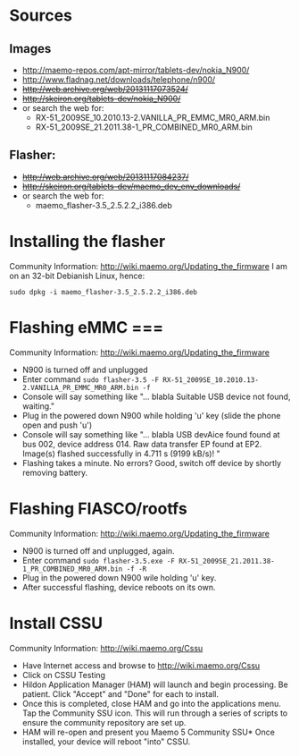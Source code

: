 # Sources
## Images
* http://maemo-repos.com/apt-mirror/tablets-dev/nokia_N900/
* http://www.fladnag.net/downloads/telephone/n900/
* ~~http://web.archive.org/web/20131117073524/~~
* ~~http://skeiron.org/tablets-dev/nokia_N900/~~
* or search the web for: 
  * RX-51_2009SE_10.2010.13-2.VANILLA_PR_EMMC_MR0_ARM.bin
  * RX-51_2009SE_21.2011.38-1_PR_COMBINED_MR0_ARM.bin
## Flasher:
* ~~http://web.archive.org/web/20131117084237/~~
* ~~http://skeiron.org/tablets-dev/maemo_dev_env_downloads/~~
* or search the web for: 
  * maemo_flasher-3.5_2.5.2.2_i386.deb
# Installing the flasher 
Community Information: http://wiki.maemo.org/Updating_the_firmware
I am on an 32-bit Debianish Linux, hence:

    sudo dpkg -i maemo_flasher-3.5_2.5.2.2_i386.deb
# Flashing eMMC ===
Community Information: http://wiki.maemo.org/Updating_the_firmware
* N900 is turned off and unplugged
* Enter command `sudo flasher-3.5 -F RX-51_2009SE_10.2010.13-2.VANILLA_PR_EMMC_MR0_ARM.bin -f`
* Console will say something like "... blabla Suitable USB device not found, waiting."
* Plug in the powered down N900 while holding 'u' key (slide the phone open and push 'u')
* Console will say something like "... blabla USB devAice found found at bus 002, device address 014. Raw data transfer EP found at EP2. Image(s) flashed successfully in 4.711 s (9199 kB/s)! "
* Flashing takes a minute. No errors? Good, switch off device by shortly removing battery.

# Flashing FIASCO/rootfs
Community Information: http://wiki.maemo.org/Updating_the_firmware

* N900 is turned off and unplugged, again.
* Enter command `sudo flasher-3.5.exe -F RX-51_2009SE_21.2011.38-1_PR_COMBINED_MR0_ARM.bin -f -R`
* Plug in the powered down N900 wile holding 'u' key. 
* After successful flashing, device reboots on its own.

# Install CSSU 
Community Information: http://wiki.maemo.org/Cssu

* Have Internet access and browse to http://wiki.maemo.org/Cssu
* Click on CSSU Testing
* Hildon Application Manager (HAM) will launch and begin processing. Be patient. Click "Accept" and "Done" for each to install.
* Once this is completed, close HAM and go into the applications menu. Tap the Community SSU icon. This will run through a series of scripts to ensure the community repository are set up.
* HAM will re-open and present you Maemo 5 Community SSU* Once installed, your device will reboot "into" CSSU.

